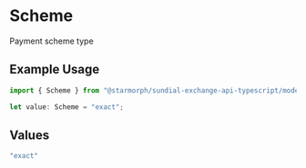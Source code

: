 # Scheme

Payment scheme type

## Example Usage

```typescript
import { Scheme } from "@starmorph/sundial-exchange-api-typescript/models/components";

let value: Scheme = "exact";
```

## Values

```typescript
"exact"
```